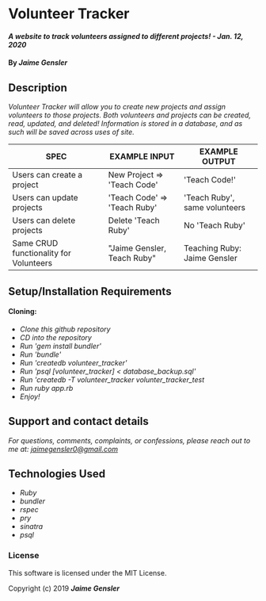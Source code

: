 # Volunteer Tracker

#### _A website to track volunteers assigned to different projects! - Jan. 12, 2020_

#### By _Jaime Gensler_


## Description
_Volunteer Tracker will allow you to create new projects and assign volunteers to those projects. Both volunteers and projects can be created, read, updated, and deleted! Information is stored in a database, and as such will be saved across uses of site._

| SPEC                                   | EXAMPLE INPUT                | EXAMPLE OUTPUT                |
|----------------------------------------|------------------------------|-------------------------------|
| Users can create a project             | New Project => 'Teach Code'  | 'Teach Code!'                 |
| Users can update projects              | 'Teach Code' => 'Teach Ruby' | 'Teach Ruby', same volunteers |
| Users can delete projects              | Delete 'Teach Ruby'          | No 'Teach Ruby'               |
| Same CRUD functionality for Volunteers | "Jaime Gensler, Teach Ruby"  | Teaching Ruby: Jaime Gensler  |

## Setup/Installation Requirements

#### Cloning:
* _Clone this github repository_
* _CD into the repository_
* _Run 'gem install bundler'_
* _Run 'bundle'_
* _Run 'createdb volunteer_tracker'_
* _Run 'psql [volunteer_tracker] < database_backup.sql'_
* _Run 'createdb -T volunteer_tracker volunter_tracker_test_
* _Run ruby app.rb_
* _Enjoy!_


## Support and contact details

_For questions, comments, complaints, or confessions, please reach out to me at: <jaimegensler0@gmail.com>_


## Technologies Used

* _Ruby_
* _bundler_
* _rspec_
* _pry_
* _sinatra_
* _psql_


### License

This software is licensed under the MIT License.

Copyright (c) 2019 **_Jaime Gensler_**
